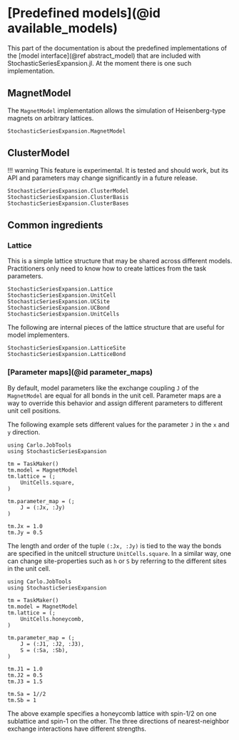 # [Predefined models](@id available_models)

This part of the documentation is about the predefined implementations of the [model interface](@ref abstract_model) that are included with StochasticSeriesExpansion.jl. At the moment there is one such implementation.

## MagnetModel

The `MagnetModel` implementation allows the simulation of Heisenberg-type magnets on arbitrary lattices.

```@docs
StochasticSeriesExpansion.MagnetModel
```

## ClusterModel

!!! warning
    This feature is experimental. It is tested and should work, but its API and parameters may change significantly in a future release.

```@docs
StochasticSeriesExpansion.ClusterModel
StochasticSeriesExpansion.ClusterBasis
StochasticSeriesExpansion.ClusterBases
```

## Common ingredients
### Lattice
This is a simple lattice structure that may be shared across different models. Practitioners only need to know how to create lattices from the task parameters.
```@docs
StochasticSeriesExpansion.Lattice
StochasticSeriesExpansion.UnitCell
StochasticSeriesExpansion.UCSite
StochasticSeriesExpansion.UCBond
StochasticSeriesExpansion.UnitCells
```
The following are internal pieces of the lattice structure that are useful for model implementers.
```@docs
StochasticSeriesExpansion.LatticeSite
StochasticSeriesExpansion.LatticeBond
```
### [Parameter maps](@id parameter_maps)
By default, model parameters like the exchange coupling `J` of the `MagnetModel` are equal for all bonds in the unit cell. Parameter maps are a way to override this behavior and assign different parameters to different unit cell positions.

The following example sets different values for the parameter `J` in the ``x`` and ``y`` direction.
```@example
using Carlo.JobTools
using StochasticSeriesExpansion

tm = TaskMaker()
tm.model = MagnetModel
tm.lattice = (;
    UnitCells.square,
)

tm.parameter_map = (;
    J = (:Jx, :Jy)
)

tm.Jx = 1.0
tm.Jy = 0.5
```
The length and order of the tuple `(:Jx, :Jy)` is tied to the way the bonds are specified in the unitcell structure `UnitCells.square`. In a similar way, one can change site-properties such as `h` or `S` by referring to the different sites in the unit cell.
```@example
using Carlo.JobTools
using StochasticSeriesExpansion

tm = TaskMaker()
tm.model = MagnetModel
tm.lattice = (;
    UnitCells.honeycomb,
)

tm.parameter_map = (;
    J = (:J1, :J2, :J3),
    S = (:Sa, :Sb),
)

tm.J1 = 1.0
tm.J2 = 0.5
tm.J3 = 1.5

tm.Sa = 1//2
tm.Sb = 1
```
The above example specifies a honeycomb lattice with spin-1/2 on one sublattice and spin-1 on the other. The three directions of nearest-neighbor exchange interactions have different strengths.

